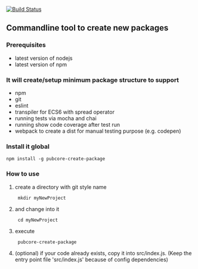 [![Build Status](https://travis-ci.org/pubcore/createPackage.svg?branch=master)](https://travis-ci.org/pubcore/createPackage)

## Commandline tool to create new packages

### Prerequisites
* latest version of nodejs
* latest version of npm

### It will create/setup minimum package structure to support
* npm
* git
* eslint
* transpiler for ECS6 with spread operator
* running tests via mocha and chai
* running show code coverage after test run
* webpack to create a dist for manual testing purpose (e.g. codepen)

### Install it global

	npm install -g pubcore-create-package

### How to use
1) create a directory with git style name

		mkdir myNewProject

2) and change into it

		cd myNewProject

3) execute

		pubcore-create-package

4) (optional) if your code already exists, copy it into src/index.js.
(Keep the entry point file 'src/index.js' because of config dependencies)
